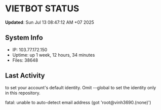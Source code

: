 # VIETBOT STATUS
**Updated**: Sun Jul 13 08:47:12 AM +07 2025

## System Info
- IP: 103.77.172.150
- Uptime: up 1 week, 12 hours, 34 minutes
- Files: 38648

## Last Activity

to set your account's default identity.
Omit --global to set the identity only in this repository.

fatal: unable to auto-detect email address (got 'root@vinh3690.(none)')
